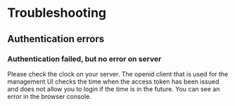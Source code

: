 # Troubleshooting

## Authentication errors

### Authentication failed, but no error on server

Please check the clock on your server. The openid client that is used for the management UI checks the time when the access token has been issued and does not allow you to login if the time is in the future. You can see an error in the browser console.